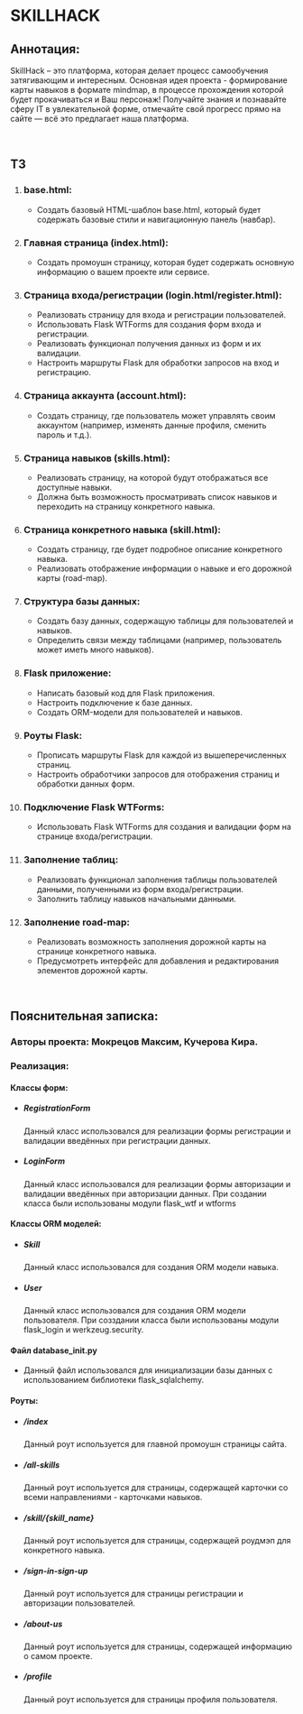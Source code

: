 <h1>SKILLHACK</h1>
<h2>Аннотация:</h2>
<p>SkillHack – это платформа, которая делает процесс самообучения затягивающим и интересным. Основная идея проекта - формирование карты навыков в формате mindmap, в процессе прохождения которой будет прокачиваться и Ваш персонаж! Получайте знания и познавайте сферу IT в увлекательной форме, отмечайте свой прогресс прямо на сайте — всё это предлагает наша платформа.
</p>
<br>
<h2>ТЗ</h2>
<ol>
  <li>
    <h3>base.html:</h3>
    <ul>
      <li>Создать базовый HTML-шаблон base.html, который будет содержать базовые стили и навигационную панель (навбар).</li>
    </ul>
  </li>
  <li>
    <h3>Главная страница (index.html):</h3>
    <ul>
      <li>Создать промоушн страницу, которая будет содержать основную информацию о вашем проекте или сервисе.</li>
    </ul>
  </li>
  <li>
    <h3>Страница входа/регистрации (login.html/register.html):</h3>
    <ul>
      <li>Реализовать страницу для входа и регистрации пользователей.</li>
      <li>Использовать Flask WTForms для создания форм входа и регистрации.</li>
      <li>Реализовать функционал получения данных из форм и их валидации.</li>
      <li>Настроить маршруты Flask для обработки запросов на вход и регистрацию.</li>
    </ul>
  </li>
  <li>
    <h3>Страница аккаунта (account.html):</h3>
    <ul>
      <li>Создать страницу, где пользователь может управлять своим аккаунтом (например, изменять данные профиля, сменить пароль и т.д.).</li>
    </ul>
  </li>
  <li>
    <h3>Страница навыков (skills.html):</h3>
    <ul>
      <li>Реализовать страницу, на которой будут отображаться все доступные навыки.</li>
      <li>Должна быть возможность просматривать список навыков и переходить на страницу конкретного навыка.</li>
    </ul>
  </li>
  <li>
    <h3>Страница конкретного навыка (skill.html):</h3>
    <ul>
      <li>Создать страницу, где будет подробное описание конкретного навыка.</li>
      <li>Реализовать отображение информации о навыке и его дорожной карты (road-map).</li>
    </ul>
  </li>
  <li>
    <h3>Структура базы данных:</h3>
    <ul>
      <li>Создать базу данных, содержащую таблицы для пользователей и навыков.</li>
      <li>Определить связи между таблицами (например, пользователь может иметь много навыков).</li>
    </ul>
  </li>
  <li>
    <h3>Flask приложение:</h3>
    <ul>
      <li>Написать базовый код для Flask приложения.</li>
      <li>Настроить подключение к базе данных.</li>
      <li>Создать ORM-модели для пользователей и навыков.</li>
    </ul>
  </li>
  <li>
    <h3>Роуты Flask:</h3>
    <ul>
      <li>Прописать маршруты Flask для каждой из вышеперечисленных страниц.</li>
      <li>Настроить обработчики запросов для отображения страниц и обработки данных форм.</li>
    </ul>
  </li>
  
  <li>
    <h3>Подключение Flask WTForms:</h3>
    <ul>
      <li>Использовать Flask WTForms для создания и валидации форм на странице входа/регистрации.</li>
    </ul>
  </li>
  
  <li>
    <h3>Заполнение таблиц:</h3>
    <ul>
      <li>Реализовать функционал заполнения таблицы пользователей данными, полученными из форм входа/регистрации.</li>
      <li>Заполнить таблицу навыков начальными данными.</li>
    </ul>
  </li>
  
  <li>
    <h3>Заполнение road-map:</h3>
    <ul>
      <li>Реализовать возможность заполнения дорожной карты на странице конкретного навыка.</li>
      <li>Предусмотреть интерфейс для добавления и редактирования элементов дорожной карты.</li>
    </ul>
  </li>

</ol>
<br>
<h2>Пояснительная записка:</h2>
<h3>Авторы проекта: Мокрецов Максим, Кучерова Кира.</h3>
<h3>Реализация:</h3>
<h4>Классы форм:</h4>
<ul>
  <li>
    <h5><strong>RegistrationForm</strong></h5>
    <p>Данный класс использовался для реализации формы регистрации и валидации введённых при регистрации данных.</p>
  </li>
  <li>
    <h5><strong>LoginForm</strong></h5>
    <p>Данный класс использовался для реализации формы авторизации и валидации введённых при авторизации данных. При создании класса были использованы модули flask_wtf и wtforms</p>
  </li>
</ul>
<h4>Классы ORM моделей:</h4>
<ul>
  <li>
    <h5><strong>Skill</strong></h5>
    <p>Данный класс использовался для создания ORM модели навыка.</p>
  </li>
  <li>
    <h5><strong>User</strong></h5>
    <p>Данный класс использовался для создания ORM модели пользователя. При созздании класса были использованы модули flask_login и werkzeug.security.</p>
  </li>
</ul>
<h4>Файл database_init.py</h4>
<ul>
  <li>
    <p>Данный файл использовался для инициализации базы данных с использованием библиотеки flask_sqlalchemy.</p>
  </li>
</ul>
<h4>Роуты:</h4>
<ul>
  <li>
    <h5><strong>/index</strong></h5>
    <p>Данный роут используется для главной промоушн страницы сайта.</p>
  </li>
  <li>
    <h5><strong>/all-skills</strong></h5>
    <p>Данный роут используется для страницы, содержащей карточки со всеми направлениями - карточками навыков.</p>
  </li>
  <li>
    <h5><strong>/skill/{skill_name}</strong></h5>
    <p>Данный роут используется для страницы, содержащей роудмэп для конкретного навыка.</p>
  </li>
  <li>
    <h5><strong>/sign-in-sign-up</strong></h5>
    <p>Данный роут используется для страницы регистрации и авторизации пользователей.</p>
  </li>
  <li>
    <h5><strong>/about-us</strong></h5>
    <p>Данный роут используется для страницы, содержащей информацию о самом проекте.</p>
  </li>
    <li>
    <h5><strong>/profile</strong></h5>
    <p>Данный роут используется для страницы профиля пользователя.</p>
  </li>
</ul>
